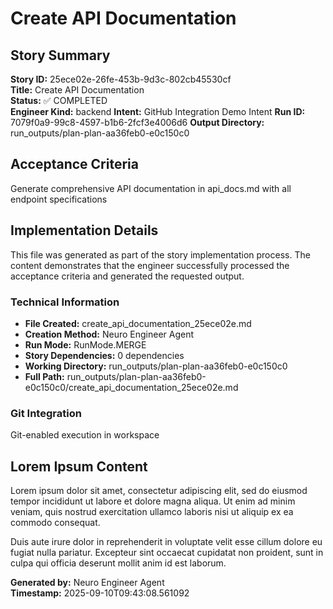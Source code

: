 # Create API Documentation

## Story Summary
**Story ID:** 25ece02e-26fe-453b-9d3c-802cb45530cf  
**Title:** Create API Documentation  
**Status:** ✅ COMPLETED  
**Engineer Kind:** backend
**Intent:** GitHub Integration Demo Intent
**Run ID:** 7079f0a9-99c8-4597-b1b6-2fcf3e4006d6
**Output Directory:** run_outputs/plan-plan-aa36feb0-e0c150c0

## Acceptance Criteria
Generate comprehensive API documentation in api_docs.md with all endpoint specifications

## Implementation Details
This file was generated as part of the story implementation process. The content demonstrates that the engineer successfully processed the acceptance criteria and generated the requested output.

### Technical Information
- **File Created:** create_api_documentation_25ece02e.md
- **Creation Method:** Neuro Engineer Agent
- **Run Mode:** RunMode.MERGE
- **Story Dependencies:** 0 dependencies
- **Working Directory:** run_outputs/plan-plan-aa36feb0-e0c150c0
- **Full Path:** run_outputs/plan-plan-aa36feb0-e0c150c0/create_api_documentation_25ece02e.md

### Git Integration
Git-enabled execution in workspace

## Lorem Ipsum Content
Lorem ipsum dolor sit amet, consectetur adipiscing elit, sed do eiusmod tempor incididunt ut labore et dolore magna aliqua. Ut enim ad minim veniam, quis nostrud exercitation ullamco laboris nisi ut aliquip ex ea commodo consequat.

Duis aute irure dolor in reprehenderit in voluptate velit esse cillum dolore eu fugiat nulla pariatur. Excepteur sint occaecat cupidatat non proident, sunt in culpa qui officia deserunt mollit anim id est laborum.

**Generated by:** Neuro Engineer Agent  
**Timestamp:** 2025-09-10T09:43:08.561092
